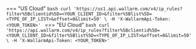 === "US Cloud"
    ```bash
    curl 'https://us1.api.wallarm.com/v4/ip_rules?filter%5Bclientid%5D=<YOUR_CLIENT_ID>&filter%5Blist%5D=<TYPE_OF_IP_LIST>&offset=0&limit=50' \
          -H 'X-WallarmApi-Token: <YOUR_TOKEN>'
    ```
=== "EU Cloud"
    ```bash
    curl 'https://api.wallarm.com/v4/ip_rules?filter%5Bclientid%5D=<YOUR_CLIENT_ID>&filter%5Blist%5D=<TYPE_OF_IP_LIST>&offset=0&limit=50' \
          -H 'X-WallarmApi-Token: <YOUR_TOKEN>'
    ```

